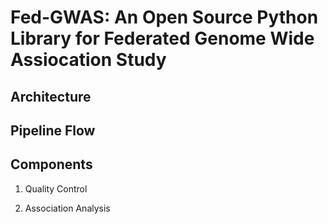 
# Fed-GWAS: An Open Source Python Library for Federated Genome Wide Assiocation Study

## Architecture

<!-- include the architecture charts -->

## Pipeline Flow

<!-- include the flow charts -->

## Components

1. Quality Control

<!-- add introduction to quality control module including kinship -->

2. Association Analysis

<!-- add introduction to association analysis module -->
